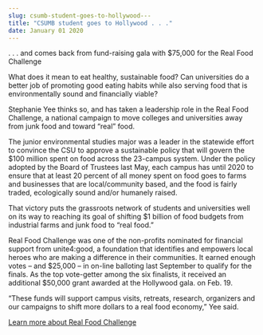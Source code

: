 ```yaml
---
slug: csumb-student-goes-to-hollywood---
title: "CSUMB student goes to Hollywood . . ."
date: January 01 2020
---
```


 
<p>
  . . . and comes back from fund-raising gala with $75,000 for the Real Food
  Challenge
</p>
<p>
  What does it mean to eat healthy, sustainable food? Can universities do a
  better job of promoting good eating habits while also serving food that is
  environmentally sound and financially viable?
</p>
<p>
  Stephanie Yee thinks so, and has taken a leadership role in the Real Food
  Challenge, a national campaign to move colleges and universities away from
  junk food and toward “real” food.
</p>
<p>
  The junior environmental studies major was a leader in the statewide effort to
  convince the CSU to approve a sustainable policy that will govern the $100
  million spent on food across the 23&#45;campus system. Under the policy
  adopted by the Board of Trustees last May, each campus has until 2020 to
  ensure that at least 20 percent of all money spent on food goes to farms and
  businesses that are local/community based, and the food is fairly traded,
  ecologically sound and/or humanely raised.
</p>
<p>
  That victory puts the grassroots network of students and universities well on
  its way to reaching its goal of shifting $1 billion of food budgets from
  industrial farms and junk food to “real food.”
</p>
<p>
  Real Food Challenge was one of the non&#45;profits nominated for financial
  support from unite4:good, a foundation that identifies and empowers local
  heroes who are making a difference in their communities. It earned enough
  votes – and $25,000 – in on&#45;line balloting last September to qualify for
  the finals. As the top vote&#45;getter among the six finalists, it received an
  additional $50,000 grant awarded at the Hollywood gala. on Feb. 19.
</p>
<p>
  “These funds will support campus visits, retreats, research, organizers and
  our campaigns to shift more dollars to a real food economy,” Yee said.
</p>
<p>
  <a href="https://www.realfoodchallenge.org"
    >Learn more about Real Food Challenge</a
  >
</p>
 
